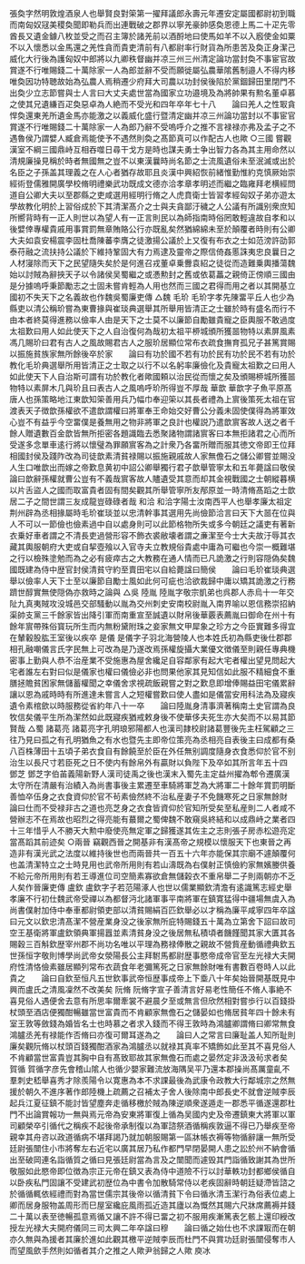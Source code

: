 <!-- { "loadSidebar": true } -->
張奐字然明敦煌酒泉人也舉賢良對筞第一擢拜議郎永壽元年遷安定屬國都尉初到職而南匈奴冦美稷奐聞即勒兵而出連戰破之郡界以寧羌豪帥感奐恩德上馬二十疋先零酋長又遺金鐻八枚並受之而召主簿於諸羌前以酒酹地曰使馬如羊不以入廏使金如粟不以入懷悉以金馬還之羌性貪而貴吏清前有八都尉率行財貨為所患苦及奐正身潔己威化大行後為護匈奴中郎將以九卿秩督幽并凉三州三州清定論功當封奐不事宦官故賞遂不行唯賜錢二十萬除家一人為郎並辭不受而願徙屬弘農華隂舊制邉人不得内移唯奐因功特聴故始為弘農人焉稍遷少府拜大司農以功封侯後陷於黨錮歸田里閉門不出奐少立志節嘗與士人言曰大丈夫處世當為國家立功邉境及為將帥果有勲名董卓慕之使其兄遺縑百疋奐惡卓為人絶而不受光和四年卒年七十八　　論曰羌人之性冣貪悍奐還東羌所遺金馬亦能激之以義威化盛行暨清定幽并凉三州論功當封以不事宦官賞遂不行唯賜錢二十萬除家一人為郎乃辭不受嗚呼介之推不言禄禄亦弗及孟子之不遇魯侯乃謂嬖人臧倉焉能使予不遇然則奐之髙節真可以作配古人也歟
○三國
嘗觀漢室不綱三國鼎峙互相吞噬日尋干戈方是時也謀夫勇士争出智力各為其主用命然以清規廉操見稱於時者無國無之豈不以東漢曩時尚名節之士流風遺俗未至泯滅或出於名臣之子孫盖其理義之在人心者猶存故耶且炎漢中興紹恢前緒惟勤惟約克慎厥始崇經術登儒雅開廣學校脩明禮樂武功既成文德亦洽孝章孝明述而繼之臨雍拜老横經問道自公卿大夫以至郡縣之吏咸選用經明行脩之人虎賁衛士皆習孝經匈奴子弟亦遊太學故教化明於上習俗成於下其清潔髙介之士與夫貪鄙汙穢之人公議有所識别衆庶知所嚮背時有一正人則世以為望人有一正言則民以為師指南時俗罔敢輕違故自孝和以後嬖倖專權貴戚用事賞罰無章賄賂公行亦既亂矣然猶綿綿未至於顛覆者時則有公卿大夫如袁安楊震李固杜喬陳蕃李膺之徒激揚公議於上又復有布衣之士如范滂許劭郭泰苻融之流扶持公議於下維持鞏固大有力焉逮及靈帝之際信倚姦慝誅夷忠良曩日之人材寖除而天下之民望隨失矣於是何進召戎董卓乗釁袁紹之徒從而造難乗輿播蕩魏始以討賊為辭挾天子以令諸侯吴蜀繼之或慿勲封之舊或依葛藟之親倚正傍順三國由是分據嗚呼秉節勵志之士固未嘗肯輕為人用也然而三國之君得而用之者以其開基立國初不失天下之名義故也作魏吳蜀廉吏傳
△魏
毛玠
毛玠字孝先陳畱平丘人也少為縣吏以清公稱玠嘗為東曹掾與崔琰典選舉其所舉用皆清正之士雖於時有盛名而行不由本者終莫得進務以儉率人由是天下之士莫不以廉節自勵雖貴寵之臣輿服不敢過度太祖歎曰用人如此使天下之人自治復何為哉初太祖平桺城頒所獲噐物特以素屏風素馮几賜玠曰君有古人之風故賜君古人之服玠居顯位常布衣疏食撫育孤兄子甚篤賞賜以振施貧族家無所餘後卒於家　　論曰有功於國不若有功於民有功於民不若有功於教化毛玠典選舉所用皆清正之士取之以行不以名躬率廉儉化及貴寵太祖歎之曰用人如此使天下人自治斯可謂有功於教化者歟國頼以治民從而懷之矣及頒賜桺城所獲噐物特以素屏木几與玠且曰表古人之風嗚呼玠所得豈不厚哉
華歆
華歆字子魚平原髙唐人也孫策略地江東歆知筞善用兵乃幅巾奉迎筞以其長者禮為上賔後策死太祖在官渡表天子徴歆孫權欲不遣歆謂權曰將軍奉王命始交好曹公分義未固使僕得為將軍效心豈不有益乎今空畱僕是養無用之物非將軍之良計也權説乃遣歆賔客故人送之者千餘人贈遺數百金歆皆無所拒密各題識臨去悉聚諸物謂諸賔客曰本無拒諸君之心而所受遂多念單車逺行將以懷璧為罪願賔客為之計衆乃各畱所贈而服其徳文帝即王位拜相國封侯及踐阼改為司徒歆素清貧禄賜以振施親戚故人家無儋石之儲公卿嘗並賜没人生口唯歆出而嫁之帝歎息黄初中詔公卿舉獨行君子歆舉管寧太和五年薨諡曰敬侯　　論曰歆辭孫權就曹公豈有不義哉賔客故人贐遺受其意而却其金視戰國之士朝縱暮横以片舌盜人之國而取富貴者固有間矣觀其所舉管寧所友邴原並一時清脩髙蹈之士歆居二子之間世謂三友成龍豈碌碌者哉
和洽
和洽字陽士汝南西平人也舉孝廉太祖定荆州辟為丞相掾屬時毛玠崔琰並以忠清幹事其選用先尚儉節洽言曰天下大噐在位與人不可以一節儉也儉素過中自以處身則可以此節格物所失或多今朝廷之議吏有著新衣乗好車者謂之不清長吏過營形容不飾衣裘敝壊者謂之亷潔至今士大夫故汙辱其衣藏其輿服朝府大吏或自挈壺飱以入官寺夫立教規俗貴處中庸為可繼也今崇一概難堪之行以檢殊塗勉而為之必有疲瘁古之大教務在通人情而已凡詭激之行則容隠偽矣魏國既建為侍中歴官封侯清貧守約至賣田宅以自給薨諡曰簡侯　　論曰毛玠崔琰典選舉以儉率人天下士至以廉節自勵士風如此何可疵也洽欲裁歸中庸以矯其詭激之行務躋世醇實無使隠偽亦救時之論與
△吳
陸胤
陸胤字敬宗凱弟也呉郡人赤烏十一年交阯九真夷賊攻没城邑交部騷動以胤為交州刺史安南校尉胤入南界喻以恩信務崇招納渠帥支黨三千餘家皆出降引軍而南重宣至誠遺以財帛後華覈表薦胤曰御命在州十有餘年賔帶殊俗寳玩所生而内無粉黛附珠之妾家無文甲犀象之珍方之今臣實難多得宜在輦轂股肱王室後以疾卒
是儀
是儀字子羽北海營陵人也本姓氏初為縣吏後仕郡郡相孔融嘲儀言氏字民無上可改為是乃遂改焉孫權旋攝大業優文徴儀至則親任專典機密事上勤與人恭不治産業不受施惠為屋舍纔足自容鄰家有起大宅者權出望見問起大宅者誰左右對曰似是儀家也權曰儀儉必非也問果他家其見知信如此服不精細食不重膳拯贍貧困家無儲蓄權聞之幸儀舍求視疏飯親嘗之對之歎息即增俸賜益田宅儀累辭讓以恩為戚時時有所進達未嘗言人之短權嘗歎曰使人盡如是儀當安用科法為及寢疾遺令素棺歛以時服務從省約年八十一卒　　論曰陸胤身清事濟著稱南土史官謂為良牧信矣儀平生所為潔然如此既寢疾猶戒敕身後不使華侈夫死生亦大矣而不以易其節賢哉
△蜀
諸葛亮
諸葛亮字孔明琅邪陽都人也漢司隷校尉諸葛豐後先主枉駕顧之三往乃見曰孤之有孔明猶魚之有水也暨先主即帝位策亮為丞相亮自表後主曰成都有桑八百株薄田十五頃子弟衣食自有餘饒至於臣在外任無别調度隨身衣食悉仰於官不别治生以長尺寸若臣死之日不使内有餘帛外有贏財以負陛下及卒如其所言年五十四
鄧芝
鄧芝字伯苖義陽新野人漢司徒禹之後也漢末入蜀先主定益州擢為郫令遷廣漢太守所在清嚴有治績入為尚書事後主累遷至車騎將軍芝為大將軍二十餘年賞罰明斷善恤卒伍身之衣食資仰於官不茍素儉然終不治私産妻子不免饑寒死之日家無餘財　　論曰仕而不受禄非古之道也亮芝身之衣食皆資仰於官知所受矣至私産則二人者咸不營辦志不在焉故也昭烈之得亮能有蕞爾之蜀俾魏不敢窺吳終結和以成鼎峙之業者四十三年惜乎人不勝天大勲中廢使亮無定軍之歸獲遂其佐主之志則張子房赤松遊亮定當髙蹈其前迹矣
○兩晉
竊觀西晉之開基非有漢髙帝之規模以懷服天下也東晉之再造非有漢光武之法度以維持後世也而兩晉共一百五十六年亦能保其宗廟不遽顛覆何也盖清潔特立之士時見用也武帝所用則有若山濤既為右僕射正慎儉約家無嬪媵供養不給元帝所用則有若王導進位司空簡素寡欲倉無儲榖衣不重帛舉二子則兩朝亦不乏人矣作晉廉吏傳
盧欽
盧欽字子若范陽涿人也世以儒業顯欽清澹有逺識篤志經史舉孝廉不行初仕魏武帝受禪以為都督沔北諸軍事平南將軍在鎮寛猛得中疆場無虞入為尚書僕射加侍中奉車都尉領吏部以清貧賜絹百匹欽舉必以才稱為廉平咸寧四年卒諡曰元文以欽忠清髙潔不營産業身没之後家無所庇特賜錢五十萬為立第舍下詔曰故司空王基衛將軍盧欽領典軍揚囂並素清貧身没之後居無私積頃者饑饉聞其家大匱其各賜穀三百斛欽歴宰州郡不尚功名唯以平理為務禄俸散之親故不營貲産動循禮典欽五世孫恒字敬則博學尚武帝女滎陽長公主拜駙馬都尉歴事愍帝成帝官至左光禄大夫開府性清恪儉素雖居顯列常布衣蔬食年老彌篤死之日家無餘財唯有書數百卷時人以此貴之　　論曰自欽至恒凡五世欽事武帝恒歴事成帝上下埀八十年矣始晉開基既見中興而盧氏之清風凜然不改美矣
阮脩
阮脩字宣子善清言好易老性簡任不脩人事絶不喜見俗人遇便舍去意有所思率爾牽裳不避晨夕至或無言但欣然相對嘗歩行以百錢掛杖頭至酒店便獨酣暢雖當世富貴而不肯顧家無儋石之儲晏如也脩居貧年四十餘未有室王敦等斂錢為婚皆名士也時慕之者求入錢而不得王敦時為鴻臚卿謂脩曰卿常無食鴻臚丞羌有禄能作否脩曰亦復可爾耳遂為之　　論曰人之常言曰廉耻盖人知所耻則廉矣觀阮脩以杖頭百錢獨酣酒家為鴻臚丞以就禄其真率不矯飾如此至其不喜見俗人不肯顧當世富貴豈其胸中自有髙致耶故其家無儋石而處之晏然定非汲汲茍求者矣
賀循
賀循字彦先會稽山隂人也循少嬰家難流放海隅吴平乃還本郡操尚髙厲童齓不羣刺史嵇舉喜秀才除羨陽令以寛惠為本不求課最後為武康令政教大行鄰城宗之然無援於朝久不進序著作郎陸機上疏薦之召補太子舍人後除南中郎長史不就會逆賊李辰起兵江夏征鎮不能討皆望塵奔走循移檄於賊為陳逆順衆遂遁走一郡悉平循遂還郡杜門不出論賞報功一無與焉元帝為安東將軍復上循為吴國内史及帝遷鎮東大將軍以軍司顧榮卒引循代之稱疾不起後帝承制復以為軍諮祭酒循稱疾敦逼不得已乃舉疾至帝親幸其舟咨以政道循病不堪拜謁乃就加朝服賜第一區牀帳衣褥等物循辭讓一無所受廷尉張闓住小市將奪左右近宅以廣其居乃私作都門早閉晏開人患之訟於州不納會循出至破岡連名詣循質之循曰見張廷尉當為言及之闓聞而遽毁其門詣循致謝其為世所敬服如此愍帝即位徴為宗正元帝在鎮又表為侍中道險不行以討華軼功封都鄉侯循自以卧疾私門固讓不受建武初歴位為中書令加散騎常侍以老疾固辭時朝廷疑滯皆諮之於循循輒依經禮而對為當世儒宗其後帝以循清貧下令曰循氷清玉潔行為俗表位處上卿而居身服物盖周形而巳屋室纔庇風雨孤近造其廬以為慨然其賜六尺牀席薦褥并錢二十萬以表至徳暢孤意焉循又讓不許不得已畱之初不服用疾漸篤表乞骸上還印綬改授左光禄大夫開府儀同三司太興二年卒諡曰穆　　論曰循之始仕也不求課冣而在朝亦久無與為援者其廉於進如此觀其檄平逆賊李辰而杜門不與賞功廷尉張闓侵奪市人而望風歛手然則如循者其介之推之人歟尹翁歸之人歟
庾冰
